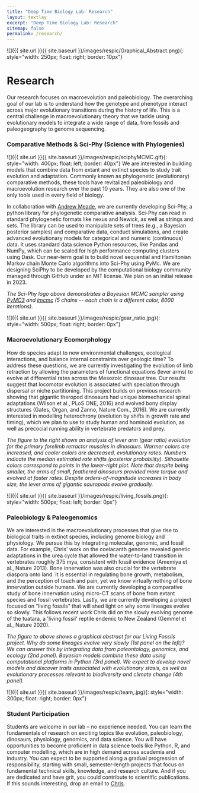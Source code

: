```yaml
---
title: "Deep Time Biology Lab: Research"
layout: textlay
excerpt: "Deep Time Biology Lab: Research"
sitemap: false
permalink: /research/
---
```


![]({{ site.url }}{{ site.baseurl }}/images/respic/Graphical_Abstract.png){: style="width: 250px; float: right; border: 10px"}
# Research
Our research focuses on macroevolution and paleobiology. The overarching goal of our lab is to understand how the genotype and phenotype interact across major evolutionary transitions during the history of life. This is a central challenge in macroevolutionary theory that we tackle using evolutionary models to integrate a wide range of data, from fossils and paleogeography to genome sequencing.

### Comparative Methods & Sci-Phy (Science with Phylogenies)
![]({{ site.url }}{{ site.baseurl }}/images/respic/sciphyMCMC.gif){: style="width: 400px; float: left; border: 40px"}
We are interested in building models that combine data from extant and extinct species to study trait evolution and adaptation. Commonly known as phylogenetic (evolutionary) comparative methods, these tools have revitalized paleobiology and macroevolution research over the past 10 years. They are also one of the only tools used in every field of biology.

In collaboration with [Andrew Meade](http://www.reading.ac.uk/biologicalsciences/about/staff/a-meade.aspx), we are currently developing Sci-Phy, a python library for phylogenetic comparative analysis. Sci-Phy can read in standard phylogenetic formats like nexus and Newick, as well as strings and sets. The library can be used to manipulate sets of trees (e.g., a Bayesian posterior samples) and comparative data, conduct simulations, and create advanced evolutionary models for categorical and numeric (continuous) data. It uses standard data science Python resources, like Pandas and NumPy, which can be scaled for high performance computing clusters using Dask. Our near-term goal is to build novel sequential and Hamiltonian Markov chain Monte Carlo algorithms into Sci-Phy using PyMc. We are designing SciPhy to be developed by the computational biology community managed through GitHub under an MIT license. We plan on an initial release in 2023.

*The Sci-Phy logo above demonstrates a Bayesian MCMC sampler using [PyMC3](https://docs.pymc.io/) and [imcmc](https://github.com/ColCarroll/imcmc) (5 chains -- each chain is a different color, 8000 iterations).*

![]({{ site.url }}{{ site.baseurl }}/images/respic/gear_ratio.jpg){: style="width: 500px; float: right; border: 0px"}
### Macroevolutionary Ecomorphology
How do species adapt to new environmental challenges, ecological interactions, and balance internal constraints over geologic time? To address these questions, we are currently investigating the evolution of limb retraction by allowing the parameters of functional equations (lever arms) to evolve at differential rates across the Mesozoic dinosaur tree. Our results suggest that locomotor evolution is associated with speciation through dispersal or niche partitioning. This project builds on previous research showing that gigantic theropod dinosaurs had unique biomechanical spinal adaptations (Wilson et al., PLoS ONE, 2016) and evolved bony display structures (Gates, Organ, and Zanno, Nature Com., 2016). We are currently interested in modelling heterochrony (evolution by shifts in growth rate and timing), which we plan to use to study human and hominoid evolution, as well as precocial running ability in vertebrate predators and prey.

*The figure to the right shows an analysis of lever arm (gear ratio) evolution for the primary forelimb retractor muscles in dinosaurs. Warmer colors are increased, and cooler colors are decreased, evolutionary rates. Numbers indicate the median estimated rate shifts (posterior probability). Silhouette colors correspond to points in the lower-right plot. Note that despite being smaller, the arms of small, feathered dinosaurs provided more torque and evolved at faster rates. Despite orders-of-magnitude increases in body size, the lever arms of gigantic sauropods evolve gradually.*

![]({{ site.url }}{{ site.baseurl }}/images/respic/living_fossils.png){: style="width: 500px; float: left; border: 0px"}
### Paleobiology & Paleogenomics
We are interested in the macroevolutionary processes that give rise to biological traits in extinct species, including genome biology and physiology. We pursue this by integrating molecular, genomic, and fossil data. For example, Chris' work on the coelacanth genome revealed genetic adaptations in the urea cycle that allowed the water-to-land transition in vertebrates roughly 375 mya, consistent with fossil evidence (Amemiya et al., Nature 2013). Bone innervation was also crucial for the vertebrate diaspora onto land. It is essential in regulating bone growth, metabolism, and the perception of touch and pain, yet we know virtually nothing of bone innervation outside humans. We are currently developing a comparative study of bone innervation using micro-CT scans of bone from extant species and fossil vertebrates. Lastly, we are currently developing a project focused on “living fossils” that will shed light on why some lineages evolve so slowly. This follows recent work Chris did on the slowly evolving genome of the tuatara, a 'living fossil' reptile endemic to New Zealand (Gemmel et al., Nature 2020).

*The figure to above shows a graphical abstract for our Living Fossils project. Why do some lineages evolve very slowly (1st panel on the left)? We can answer this by integrating data from paleontology, genomics, and ecology (2nd panel). Bayesian models combine these data using computational platforms in Python (3rd panel). We expect to develop novel models and discover traits associated with evolutionary stasis, as well as evolutionary processes relevant to biodiversity and climate change (4th panel).*

![]({{ site.url }}{{ site.baseurl }}/images/respic/team,.jpg){: style="width: 300px; float: right; border: 0px"}
### Student Participation
Students are welcome in our lab – no experience needed. You can learn the fundamentals of research on exciting topics like evolution, paleobiology, dinosaurs, physiology, genomics, and data science. You will have opportunities to become proficient in data science tools like Python, R, and computer modelling, which are in high demand across academia and industry. You can expect to be supported along a gradual progression of responsibility, starting with small, semester-length projects that focus on fundamental technical skills, knowledge, and research culture. And if you are dedicated and have grit, you could contribute to scientific publications. If this sounds interesting, drop an email to <a href="mailto:c.l.organ@reading.ac.uk">Chris</a>.


